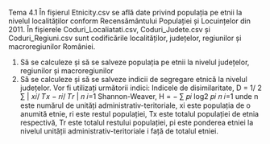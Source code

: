 Tema 4.1
În fișierul Etnicity.csv se află date privind populația pe etnii la nivelul localităților conform
Recensământului Populației și Locuințelor din 2011. În fișierele Coduri_Localiatati.csv,
Coduri_Judete.csv și Coduri_Regiuni.csv sunt codificările localităților, județelor, regiunilor și
macroregiunilor României.
1. Să se calculeze și să se salveze populația pe etnii la nivelul județelor, regiunilor și
macroregiunilor
2. Să se calculeze și să se salveze indicii de segregare etnică la nivelul județelor. Vor fi utilizați
următorii indici:
Indicele de disimilaritate, D = 1/
2
∑ |
𝑥𝑖/
𝑇𝑥
−
𝑟𝑖/
𝑇𝑟
|
𝑛
𝑖=1
Shannon-Weaver, H = − ∑ 𝑝𝑖
log2 𝑝𝑖
𝑛
𝑖=1
unde n este numărul de unități administrativ-teritoriale, xi
este populația de o anumită etnie, ri
este
restul populației, Tx
este totalul populației de etnia respectivă, Tr
este totalul restului populației, pi
este ponderea etniei la nivelul unității administrativ-teritoriale i față de totalul etniei.